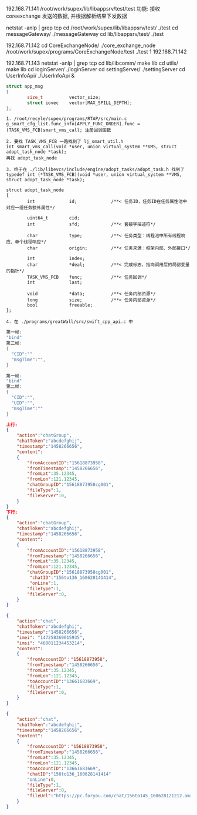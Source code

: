 192.168.71.141
/root/work/supex/lib/libappsrv/test/test
功能: 接收coreexchange 发送的数据, 并根据解析结果下发数据

netstat -anlp | grep tcp
cd /root/work/supex/lib/libappsrv/test/
./test
cd messageGateway/
./messageGateway
cd lib/libappsrv/test/
./test

192.168.71.142
cd CoreExchangeNode/
./core_exchange_node
/root/work/supex/programs/CoreExchangeNode/test
./test 1 192.168.71.142

192.168.71.143
netstat -anlp | grep tcp
cd lib/libcomm/
make lib
cd utils/
make lib
cd loginServer/
./loginServer
cd settingServer/
./settingServer
cd UserInfoApi/
./UserInfoApi &




```C++
struct app_msg
{
        size_t          vector_size;
        struct iovec    vector[MAX_SPILL_DEPTH];
};
```
```
1. /root/recyle/supex/programs/RTAP/src/main.c
g_smart_cfg_list.func_info[APPLY_FUNC_ORDER].func = (TASK_VMS_FCB)smart_vms_call; 注册回调函数

2. 要找 TASK_VMS_FCB 一路找到了 lj_smart_util.h
int smart_vms_call(void *user, union virtual_system **VMS, struct adopt_task_node *task);
再找 adopt_task_node

3. 终于在 ./lib/libevcs/include/engine/adopt_tasks/adopt_task.h 找到了
typedef int (*TASK_VMS_FCB)(void *user, union virtual_system **VMS, struct adopt_task_node *task);

struct adopt_task_node                                                          
{                                                                               
        int             id;             /**< 任务ID，任务ID在任务属性池中对应一组任务额外属性*/

        uint64_t        cid;                                                    
        int             sfd;            /**< 套接字描述符*/                     

        char            type;           /**< 任务类型：线程池中所有线程响应、单个线程响应*/
        char            origin;         /**< 任务来源：框架内部、外部接口*/     

        int             index;                                                  
        char            *deal;          /**< 完成标志，指向调用层的局部变量的指针*/
        TASK_VMS_FCB    func;           /**< 任务回调*/                         
        int             last;                                                   

        void            *data;          /**< 任务内部资源*/                     
        long            size;           /**< 任务内部资源*/                     
        bool            freeable;                                               
};

4. 在 ./programs/greatWall/src/swift_cpp_api.c 中
```


```c++
第一帧:
"bind"
第二帧:
{
  "CID":""
  "msgTime":"",
}

第一帧:
"bind"
第二帧:
{
  "CID":"",
  "UID":"",
  "msgTime":""
}
```
```json
上行:
{
    "action":"chatGroup",
    "chatToken":"abcdefghij",
    "timestamp":"1458266656",
    "content":
    {
        "fromAccountID":"15618873958",
        "fromTimestamp":"1458266656",
        "fromLat":35.12345,
        "fromLon":121.12345,
        "chatGroupID":"15618873958cg001",
        "fileType":1,
        "fileServer":0,
    }
}
下行:
{
    "action":"chatGroup",
    "chatToken":"abcdefghij",
    "timestamp":"1458266656",
    "content":
    {
        "fromAccountID":"15618873958",
        "fromTimestamp":"1458266656",
        "fromLat":35.12345,
        "fromLon":121.12345,
        "chatGroupID":"15618873958cg001",
         "chatID":"156to136_160628141414",
         "onLine":1,
        "fileType":1,
        "fileServer":0,
    }
}
```

```json
{
    "action":"chat",
    "chatToken":"abcdefghij",
    "timestamp":"1458266656",
    "imei": "147258369015935",
    "imsi": "460011234453214",
    "content":
    {
        "fromAccountID"："15618873958",
        "fromTimestamp":"1458266656",
        "fromLat":35.12345,
        "fromLon":121.12345,
        "toAccountID":"13661683669",
        "fileType":1,
        "fileServer":0,
    }
}

{
    "action":"chat",
    "chatToken":"abcdefghij",
    "timestamp":"1458266656",
    "content":
    {
        "fromAccountID"："15618873958",
        "fromTimestamp":"1458266656",
        "fromLat":35.12345,
        "fromLon":121.12345,
        "toAccountID":"13661683669",
        "chatID":"156to136_160628141414"
        "onLine":0,
        "fileType":1,
        "fileServer":0,
        "fileUrl":"https://pc.foryou.com/chat/156to145_160628121212.amr"
    }
}

```
